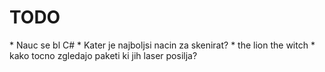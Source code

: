 <h1> TODO </h1>
* Nauc se bl C#
* Kater je najboljsi nacin za skenirat?
* the lion the witch
* kako tocno zgledajo paketi ki jih laser posilja?
